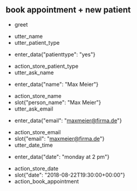 ## book appointment + new patient
* greet
 - utter_name
 - utter_patient_type
* enter_data{"patienttype": "yes"}
 - action_store_patient_type
 - utter_ask_name
* enter_data{"name": "Max Meier"}
 - action_store_name
 - slot{"person_name": "Max Meier"}
 - utter_ask_email
* enter_data{"email": "maxmeier@firma.de"}
 - action_store_email
 - slot{"email": "maxmeier@firma.de"}
 - utter_date_time
* enter_data{"date": "monday at 2 pm"}
 - action_store_date
 - slot{"date": "2018-08-22T19:30:00+00:00"}
 - action_book_appointment
